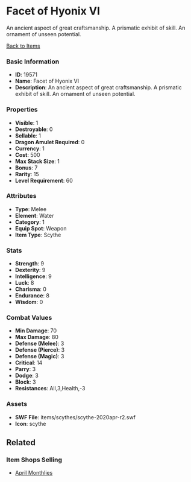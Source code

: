 # Facet of Hyonix VI

An ancient aspect of great craftsmanship.
A prismatic exhibit of skill.
An ornament of unseen potential.

[Back to Items](../items.md)

### Basic Information

- **ID**: 19571
- **Name**: Facet of Hyonix VI
- **Description**: An ancient aspect of great craftsmanship.
A prismatic exhibit of skill.
An ornament of unseen potential.

### Properties

- **Visible**: 1
- **Destroyable**: 0
- **Sellable**: 1
- **Dragon Amulet Required**: 0
- **Currency**: 1
- **Cost**: 500
- **Max Stack Size**: 1
- **Bonus**: 7
- **Rarity**: 15
- **Level Requirement**: 60

### Attributes

- **Type**: Melee
- **Element**: Water
- **Category**: 1
- **Equip Spot**: Weapon
- **Item Type**: Scythe

### Stats

- **Strength**: 9
- **Dexterity**: 9
- **Intelligence**: 9
- **Luck**: 8
- **Charisma**: 0
- **Endurance**: 8
- **Wisdom**: 0

### Combat Values

- **Min Damage**: 70
- **Max Damage**: 80
- **Defense (Melee)**: 3
- **Defense (Pierce)**: 3
- **Defense (Magic)**: 3
- **Critical**: 14
- **Parry**: 3
- **Dodge**: 3
- **Block**: 3
- **Resistances**: All,3,Health,-3

### Assets

- **SWF File**: items/scythes/scythe-2020apr-r2.swf
- **Icon**: scythe

## Related

### Item Shops Selling

- [April Monthlies](../item-shops/664-april-monthlies.md)


